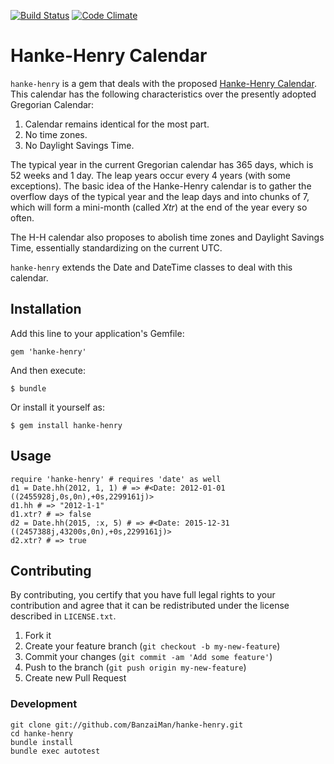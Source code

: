 [![Build Status](https://secure.travis-ci.org/BanzaiMan/hanke-henry.png)](http://travis-ci.org/BanzaiMan/hanke-henry)
[![Code Climate](https://codeclimate.com/badge.png)](https://codeclimate.com/github/BanzaiMan/hanke-henry)

# Hanke-Henry Calendar

`hanke-henry` is a gem that deals with the proposed
[Hanke-Henry Calendar][1].
This calendar has the following characteristics over
the presently adopted Gregorian Calendar:

1. Calendar remains identical for the most part.
1. No time zones.
1. No Daylight Savings Time.

The typical year in the current Gregorian calendar has 365 days, which is 52
weeks and 1 day.
The leap years occur every 4 years (with some exceptions).
The basic idea of the Hanke-Henry calendar is to gather the overflow days of
the typical year and the leap days and into chunks of 7, which will form a
mini-month (called _Xtr_) at the end of the year every so often.

The H-H calendar also proposes to abolish time zones and Daylight Savings Time,
essentially standardizing on the current UTC.

`hanke-henry` extends the Date and DateTime classes to deal with this
calendar.

## Installation

Add this line to your application's Gemfile:

    gem 'hanke-henry'

And then execute:

    $ bundle

Or install it yourself as:

    $ gem install hanke-henry

## Usage

    require 'hanke-henry' # requires 'date' as well
    d1 = Date.hh(2012, 1, 1) # => #<Date: 2012-01-01 ((2455928j,0s,0n),+0s,2299161j)>
    d1.hh # => "2012-1-1"
    d1.xtr? # => false
    d2 = Date.hh(2015, :x, 5) # => #<Date: 2015-12-31 ((2457388j,43200s,0n),+0s,2299161j)>
    d2.xtr? # => true

## Contributing
By contributing, you certify that you have full legal rights to your
contribution and agree that it can be redistributed under the license
described in `LICENSE.txt`.

1. Fork it
2. Create your feature branch (`git checkout -b my-new-feature`)
3. Commit your changes (`git commit -am 'Add some feature'`)
4. Push to the branch (`git push origin my-new-feature`)
5. Create new Pull Request

### Development
    git clone git://github.com/BanzaiMan/hanke-henry.git
    cd hanke-henry
    bundle install
    bundle exec autotest

[1]: http://henry.pha.jhu.edu/calendar.html
